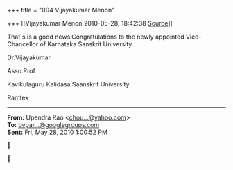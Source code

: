 +++
title = "004 Vijayakumar Menon"

+++
[[Vijayakumar Menon	2010-05-28, 18:42:38 [Source](https://groups.google.com/g/bvparishat/c/UOFWQ4swn9w)]]



That\`s is a good news.Congratulations to the newly appointed Vice-Chancellor of Karnataka Sanskrit University.

Dr.Vijayakumar

Asso.Prof

Kavikulaguru Kalidasa Saanskrit University

Ramtek

  

------------------------------------------------------------------------

**From:** Upendra Rao \<[chou...@yahoo.com]()\>  
**To:** [bvpar...@googlegroups.com]()  
**Sent:** Fri, May 28, 2010 1:00:52 PM





